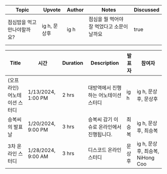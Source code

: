 

| Topic | Upvote | Author | Notes | Discussed |
| --- | --- | --- | --- | --- |
| 점심밥을 먹고 만나야할까요? | ig h, 문상후 | ig h | 점심을 뭘 먹어야 잘 먹었다고 소문이 날까요<br/><br/> | true |


| Title | 시간 | Duration | Description | 발표자 | 참여자 |
| --- | --- | --- | --- | --- | --- |
| (오프라인) 어노테이션 스터디 | 1/13/2024, 1:00 PM | 2 hrs | 대방역에서 진행하는 어노테이션 스터디 | ig h | ig h, 문상후, 문상후 |
| 승복씨의 발표날 | 1/20/2024, 9:00 PM | 3 hrs | 승복씨 감기 이슈로 온라인에서 진행됩니다. | 최승복 | ig h, 문상후, 최승복 |
| 3차 온라인 스터디 | 1/28/2024, 9:00 AM | 3 hrs | 디스코드 온라인 스터디 | 문상후 | ig h, 문상후, 최승복, NiHong Coo |


